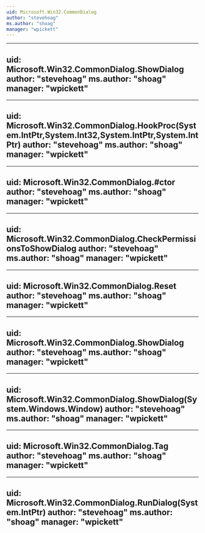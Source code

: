 ```yaml
---
uid: Microsoft.Win32.CommonDialog
author: "stevehoag"
ms.author: "shoag"
manager: "wpickett"
---
```


---
uid: Microsoft.Win32.CommonDialog.ShowDialog
author: "stevehoag"
ms.author: "shoag"
manager: "wpickett"
---

---
uid: Microsoft.Win32.CommonDialog.HookProc(System.IntPtr,System.Int32,System.IntPtr,System.IntPtr)
author: "stevehoag"
ms.author: "shoag"
manager: "wpickett"
---

---
uid: Microsoft.Win32.CommonDialog.#ctor
author: "stevehoag"
ms.author: "shoag"
manager: "wpickett"
---

---
uid: Microsoft.Win32.CommonDialog.CheckPermissionsToShowDialog
author: "stevehoag"
ms.author: "shoag"
manager: "wpickett"
---

---
uid: Microsoft.Win32.CommonDialog.Reset
author: "stevehoag"
ms.author: "shoag"
manager: "wpickett"
---

---
uid: Microsoft.Win32.CommonDialog.ShowDialog
author: "stevehoag"
ms.author: "shoag"
manager: "wpickett"
---

---
uid: Microsoft.Win32.CommonDialog.ShowDialog(System.Windows.Window)
author: "stevehoag"
ms.author: "shoag"
manager: "wpickett"
---

---
uid: Microsoft.Win32.CommonDialog.Tag
author: "stevehoag"
ms.author: "shoag"
manager: "wpickett"
---

---
uid: Microsoft.Win32.CommonDialog.RunDialog(System.IntPtr)
author: "stevehoag"
ms.author: "shoag"
manager: "wpickett"
---
